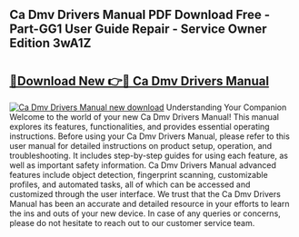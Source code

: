 ## Ca Dmv Drivers Manual PDF Download Free - Part-GG1 User Guide Repair - Service Owner Edition 3wA1Z

# <h2><a href="http://bc31067.oget.top/?id=Ca+Dmv+Drivers+Manual">🔗Download New 👉🔴 Ca Dmv Drivers Manual</a></h2>

[![Ca Dmv Drivers Manual new download](https://i.imgur.com/5g1atiW.png)](http://bc31067.oget.top/?id=Ca+Dmv+Drivers+Manual)
Understanding Your Companion Welcome to the world of your new Ca Dmv Drivers Manual! This manual explores its features, functionalities, and provides essential operating instructions. Before using your Ca Dmv Drivers Manual, please refer to this user manual for detailed instructions on product setup, operation, and troubleshooting. It includes step-by-step guides for using each feature, as well as important safety information. Ca Dmv Drivers Manual advanced features include object detection, fingerprint scanning, customizable profiles, and automated tasks, all of which can be accessed and customized through the user interface. We trust that the Ca Dmv Drivers Manual has been an accurate and detailed resource in your efforts to learn the ins and outs of your new device. In case of any queries or concerns, please do not hesitate to reach out to our customer service team.
